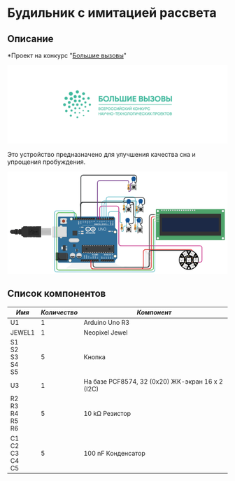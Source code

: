 # Будильник с имитацией рассвета

## Описание
*Проект на конкурс "[Большие вызовы](https://konkurs.sochisirius.ru/)"

![BV](https://github.com/dima0409/Arduino_BV/blob/main/other/BV.png)

Это устройство предназначено для улучшения качества сна и упрощения пробуждения. 

![scheme](https://github.com/dima0409/Arduino_BV/blob/main/other/image-Photoroom.png)

## Список компонентов
| **_Имя_**                             | **_Количество_** | **_Компонент_**      |
|---------------------------------|------------|----------------|
| U1                              | 1          | Arduino Uno R3 |
| JEWEL1                          | 1          | Neopixel Jewel |
| S1<br/> S2<br/>S3<br/>S4<br/>S5 | 5          | Кнопка         |
| U3                              | 1          | На базе PCF8574, 32 (0x20) ЖК-экран 16 x 2 (I2C)|
| R2<br/>R3<br/>R4<br/>R5<br/>R6  | 5          | 10 kΩ Резистор|
| C1<br/>C2<br/>C3<br/>C4<br/>C5  | 5          |100 nF Конденсатор | 
